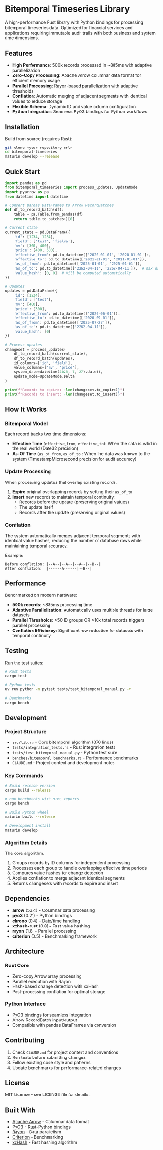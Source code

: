 # Bitemporal Timeseries Library

A high-performance Rust library with Python bindings for processing bitemporal timeseries data. Optimized for financial services and applications requiring immutable audit trails with both business and system time dimensions.

## Features

- **High Performance**: 500k records processed in ~885ms with adaptive parallelization
- **Zero-Copy Processing**: Apache Arrow columnar data format for efficient memory usage
- **Parallel Processing**: Rayon-based parallelization with adaptive thresholds
- **Conflation**: Automatic merging of adjacent segments with identical values to reduce storage
- **Flexible Schema**: Dynamic ID and value column configuration
- **Python Integration**: Seamless PyO3 bindings for Python workflows

## Installation

Build from source (requires Rust):

```bash
git clone <your-repository-url>
cd bitemporal-timeseries
maturin develop --release
```

## Quick Start

```python
import pandas as pd
from bitemporal_timeseries import process_updates, UpdateMode
import pyarrow as pa
from datetime import datetime

# Convert pandas DataFrames to Arrow RecordBatches
def df_to_record_batch(df):
    table = pa.Table.from_pandas(df)
    return table.to_batches()[0]

# Current state
current_state = pd.DataFrame({
    'id': [1234, 1234],
    'field': ['test', 'fielda'], 
    'mv': [300, 400],
    'price': [400, 500],
    'effective_from': pd.to_datetime(['2020-01-01', '2020-01-01']),
    'effective_to': pd.to_datetime(['2021-01-01', '2021-01-01']),
    'as_of_from': pd.to_datetime(['2025-01-01', '2025-01-01']),
    'as_of_to': pd.to_datetime(['2262-04-11', '2262-04-11']),  # Max date
    'value_hash': [0, 0]  # Will be computed automatically
})

# Updates
updates = pd.DataFrame({
    'id': [1234],
    'field': ['test'],
    'mv': [400], 
    'price': [300],
    'effective_from': pd.to_datetime(['2020-06-01']),
    'effective_to': pd.to_datetime(['2020-09-01']),
    'as_of_from': pd.to_datetime(['2025-07-27']),
    'as_of_to': pd.to_datetime(['2262-04-11']),
    'value_hash': [0]
})

# Process updates
changeset = process_updates(
    df_to_record_batch(current_state),
    df_to_record_batch(updates),
    id_columns=['id', 'field'],
    value_columns=['mv', 'price'],
    system_date=datetime(2025, 7, 27).date(),
    update_mode=UpdateMode.Delta
)

print(f"Records to expire: {len(changeset.to_expire)}")
print(f"Records to insert: {len(changeset.to_insert)}")
```

## How It Works

### Bitemporal Model

Each record tracks two time dimensions:
- **Effective Time** (`effective_from`, `effective_to`): When the data is valid in the real world (Date32 precision)
- **As-Of Time** (`as_of_from`, `as_of_to`): When the data was known to the system (TimestampMicrosecond precision for audit accuracy)

### Update Processing

When processing updates that overlap existing records:

1. **Expire** original overlapping records by setting their `as_of_to` 
2. **Insert** new records to maintain temporal continuity:
   - Records before the update (preserving original values)
   - The update itself 
   - Records after the update (preserving original values)

### Conflation

The system automatically merges adjacent temporal segments with identical value hashes, reducing the number of database rows while maintaining temporal accuracy.

Example:
```
Before conflation: |--A--|--A--|--A--|--B--|
After conflation:  |------A------|--B--|
```

## Performance

Benchmarked on modern hardware:

- **500k records**: ~885ms processing time
- **Adaptive Parallelization**: Automatically uses multiple threads for large datasets
- **Parallel Thresholds**: >50 ID groups OR >10k total records triggers parallel processing
- **Conflation Efficiency**: Significant row reduction for datasets with temporal continuity

## Testing

Run the test suites:

```bash
# Rust tests
cargo test

# Python tests  
uv run python -m pytest tests/test_bitemporal_manual.py -v

# Benchmarks
cargo bench
```

## Development

### Project Structure

- `src/lib.rs` - Core bitemporal algorithm (870 lines)
- `tests/integration_tests.rs` - Rust integration tests 
- `tests/test_bitemporal_manual.py` - Python test suite
- `benches/bitemporal_benchmarks.rs` - Performance benchmarks
- `CLAUDE.md` - Project context and development notes

### Key Commands

```bash
# Build release version
cargo build --release

# Run benchmarks with HTML reports
cargo bench

# Build Python wheel
maturin build --release

# Development install
maturin develop
```

### Algorithm Details

The core algorithm:
1. Groups records by ID columns for independent processing
2. Processes each group to handle overlapping effective time periods
3. Computes value hashes for change detection
4. Applies conflation to merge adjacent identical segments
5. Returns changesets with records to expire and insert

## Dependencies

- **arrow** (53.4) - Columnar data processing
- **pyo3** (0.21) - Python bindings  
- **chrono** (0.4) - Date/time handling
- **xxhash-rust** (0.8) - Fast value hashing
- **rayon** (1.8) - Parallel processing
- **criterion** (0.5) - Benchmarking framework

## Architecture

### Rust Core
- Zero-copy Arrow array processing
- Parallel execution with Rayon
- Hash-based change detection with xxHash
- Post-processing conflation for optimal storage

### Python Interface
- PyO3 bindings for seamless integration
- Arrow RecordBatch input/output
- Compatible with pandas DataFrames via conversion

## Contributing

1. Check `CLAUDE.md` for project context and conventions
2. Run tests before submitting changes
3. Follow existing code style and patterns
4. Update benchmarks for performance-related changes

## License

MIT License - see LICENSE file for details.

## Built With

- [Apache Arrow](https://arrow.apache.org/) - Columnar data format
- [PyO3](https://pyo3.rs/) - Rust-Python bindings  
- [Rayon](https://github.com/rayon-rs/rayon) - Data parallelism
- [Criterion](https://github.com/bheisler/criterion.rs) - Benchmarking
- [xxHash](https://github.com/Cyan4973/xxHash) - Fast hashing algorithm